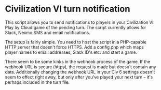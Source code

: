 # Civilization VI turn notification

This script allows you to send notifications to players in your Civilization VI Play by Cloud game of the pending turn. The script currently allows for Slack, Nexmo SMS and email notifications.

The setup is fairly simple. You need to host the script in a PHP-capable HTTP server that doesn't force HTTPS. Add a config.php which maps player names to email addresses, Slack ID's etc. and start a game.

There seem to be some kinks in the webhook process of the game. If the webhook URL is secure (https), the request is made but doesn't contain any data. Additionally changing the webhook URL in your Civ 6 settings doesn't seem to effect right away, but only after you've played your next turn – it's perhaps included in the turn file.
